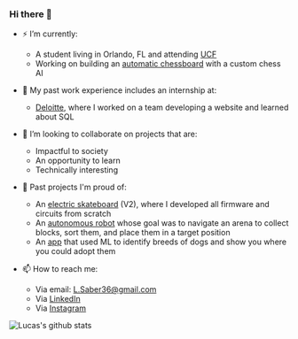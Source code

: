 ### Hi there 👋

- ⚡ I’m currently:
  - A student living in Orlando, FL and attending [UCF](https://www.ucf.edu/)
  - Working on building an [automatic chessboard](https://github.com/ucfai/knightros-gambit) with a custom chess AI

- 🔨 My past work experience includes an internship at:
  - [Deloitte](https://www2.deloitte.com/us/en.html), where I worked on a team developing a website and learned about SQL

- 👯 I’m looking to collaborate on projects that are:
  - Impactful to society
  - An opportunity to learn
  - Technically interesting

- 📆 Past projects I'm proud of:
  - An [electric skateboard](https://github.com/LSaber36/Electric_Skateboard_V2) (V2), where I developed all firmware and circuits from scratch 
  - An [autonomous robot](https://github.com/LSaber36/IEEE_UCF_Hardware_Competition_MotherShip) whose goal was to navigate an arena to collect blocks, sort them, and place them in a target position
  - An [app](https://github.com/csepulveda7/SpotApp) that used ML to identify breeds of dogs and show you where you could adopt them 

- 📫 How to reach me:
  - Via email: L.Saber36@gmail.com
  - Via [LinkedIn](https://www.linkedin.com/in/lucas-saber/)
  - Via [Instagram](https://www.instagram.com/luke.saber/)

![Lucas's github stats](https://github-readme-stats.vercel.app/api?username=LSaber36&count_private=true&show_icons=true&theme=solarized-light)
